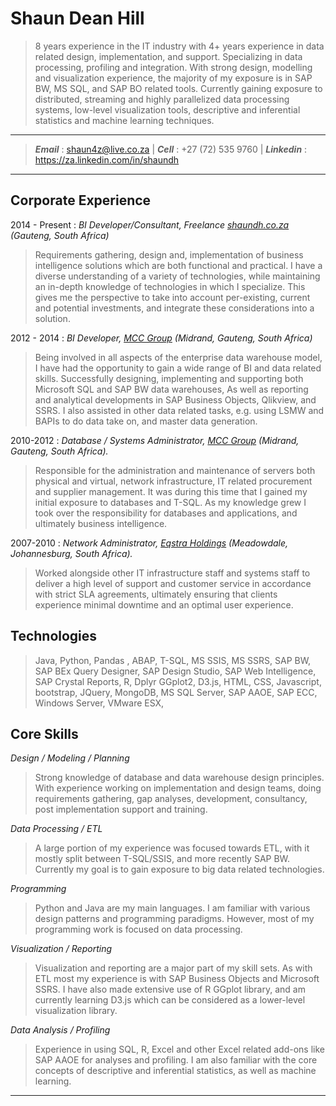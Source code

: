
Shaun Dean Hill
=========================

 >8 years experience in the IT industry with 4+ years experience in data related design, implementation, and support. Specializing in data processing, profiling and integration. With strong design, modelling and visualization experience, the majority of my exposure is in SAP BW, MS SQL, and SAP BO related tools. Currently gaining exposure to distributed, streaming and highly parallelized data processing systems, low-level visualization tools, descriptive and inferential statistics and machine learning techniques.

---

> ***Email*** : shaun4z@live.co.za |  ***Cell*** : +27 (72) 535 9760 |  ***Linkedin*** : <https://za.linkedin.com/in/shaundh>

---

Corporate Experience
--------------------

2014 - Present : *BI Developer/Consultant, Freelance [shaundh.co.za](http://shaunhill.github.io/) (Gauteng, South Africa)*

  >Requirements gathering, design and, implementation of business intelligence solutions which are both functional and practical. I have a diverse understanding of a variety of technologies, while maintaining an in-depth knowledge of technologies in which I specialize. This gives me the perspective to take into account per-existing, current and potential investments, and integrate these considerations into a solution.

2012 - 2014 : *BI Developer, [MCC Group](https://www.mccgroup.co.za) (Midrand, Gauteng, South Africa)*

  >Being involved in all aspects of the enterprise data warehouse model, I have had the opportunity to gain a wide range of BI and data related skills. Successfully designing, implementing and supporting both Microsoft SQL and SAP BW data warehouses, As well as reporting and analytical developments in SAP Business Objects, Qlikview, and SSRS. I also assisted in other data related tasks, e.g. using LSMW and BAPIs to do data take on, and master data generation.

  2010-2012 : *Database / Systems Administrator, [MCC Group](https://www.mccgroup.co.za)  (Midrand, Gauteng, South Africa).*

  >Responsible for the administration and maintenance of servers both physical and virtual, network infrastructure, IT related procurement and supplier management. It was during this time that I gained my initial exposure to databases and T-SQL. As my knowledge grew I took over the responsibility for databases and applications, and ultimately business intelligence.

  2007-2010 : *Network Administrator, [Eqstra Holdings](https://www.eqstra.co.za) (Meadowdale, Johannesburg, South Africa).*

  >Worked alongside other IT infrastructure staff and systems staff to deliver a high level of support and customer service in accordance with strict SLA agreements, ultimately ensuring that clients experience minimal downtime and an optimal user experience.


Technologies
--------------------

  >Java, Python, Pandas , ABAP, T-SQL, MS SSIS, MS SSRS, SAP BW, SAP BEx Query Designer, SAP Design Studio, SAP Web Intelligence, SAP Crystal Reports, R, Dplyr GGplot2, D3.js, HTML, CSS, Javascript, bootstrap, JQuery, MongoDB, MS SQL Server, SAP AAOE, SAP ECC, Windows Server, VMware ESX,

<div style="page-break-after: always;"></div>

Core Skills
--------------------

*Design / Modeling / Planning*

  >Strong knowledge of database and data warehouse design principles. With experience working on implementation and design teams, doing requirements gathering, gap analyses, development, consultancy, post implementation support and training.

*Data Processing / ETL*

  >A large portion of my experience was focused towards ETL, with it mostly split between T-SQL/SSIS, and more recently SAP BW. Currently my goal is to gain exposure to big data related technologies.

*Programming*

  >Python and Java are my main languages. I am familiar with various design patterns and programming paradigms. However, most of my programming work is focused on data processing.

*Visualization / Reporting*

  >Visualization and reporting are a major part of my skill sets. As with ETL most my experience is with SAP Business Objects and Microsoft SSRS. I have also made extensive use of R GGplot library, and am currently learning D3.js which can be considered as a lower-level visualization library.

*Data Analysis / Profiling*

  > Experience in using SQL, R, Excel and other Excel related add-ons like SAP AAOE for analyses and profiling. I am also familiar with the core concepts of descriptive and inferential statistics, as well as machine learning.

----
